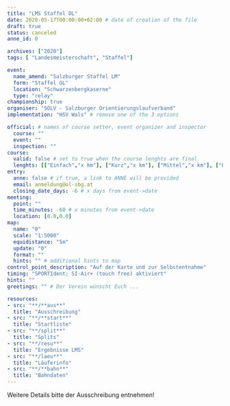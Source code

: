 ```yaml
---
title: "LMS Staffel OL"
date: 2020-05-17T00:00:00+02:00 # date of creation of the file
draft: true
status: canceled
anne_id: 0

archives: ["2020"]
tags: [ "Landesmeisterschaft", "Staffel"]

event:
  name_amend: "Salzburger Staffel LM"
  form: "Staffel OL"
  location: "Schwarzenbergkaserne"
  type: "relay"
championship: true
organiser: "SOLV - Salzburger Orientierungslaufverband"
implementation: "HSV Wals" # remove one of the 3 options

official: # names of course setter, event organizer and inspector
  course: ""
  event: ""
  inspection: ""
course:
  valid: false # set to true when the course lenghts are final
  lenghts: [["Einfach","x km"], ["Kurz","x km"], ["Mittel","x km"], ["Lang","x km"]]
entry:
  anne: false # if true, a link to ANNE will be provided
  email: anmeldung@ol-sbg.at
  closing_date_days: -6 # x days from event->date
meeting:
  point: ""
  time_minutes: -60 # x minutes from event->date
  location: [0.0,0.0]
map:
  name: "0"
  scale: "1:5000"
  equidistance: "5m"
  update: "0"
  format: ""
  hints: "" # additional hints to map
control_point_description: "Auf der Karte und zur Selbstentnahme"
timing: "SPORTIdent; SI-Air+ (touch free) aktiviert"
hints: ""
greetings: "" # Der Verein wünscht Euch ...

resources:
- src: "**/**aus**"
  title: "Ausschreibung"
- src: "**/**start**"
  title: "Startliste"
- src: "**/split**"
  title: "Splits"
- src: "**/resu**"
  title: "Ergebnisse LMS"
- src: "**/laeu**"
  title: "Läuferinfo"
- src: "**/**bahn**"
  title: "Bahndaten"
---
```


Weitere Details bitte der Ausschreibung entnehmen!
